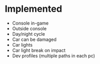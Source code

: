 # Implemented

- Console in-game
- Outside console
- Day/night cycle
- Car can be damaged
- Car lights
- Car light break on impact
- Dev profiles (multiple paths in each pc)